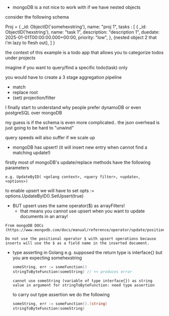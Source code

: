 - mongoDB is a not nice to work with if we have nested objects

consider the following schema

Proj = {
    _id: ObjectID('somehexstring'),
    name: "proj 1",
    tasks : [
      {
          _id: ObjectID('hexstring'),
          name: "task 1",
          description: "description 1",
          duedate: 2025-01-01T00:00:00.000+00:00,
          priority: "low",
        },
        {nested object 2 that i'm lazy to flesh out},
    ]
  }

  the context of this example is a todo app that allows you to categorize todos under projects

  imagine if you want to query/find a specific todo(task) only

  you would have to create a 3 stage aggregation pipeline
   - match
   - replace root
   - (set) projection/filter



  I finally start to understand why people prefer dynamoDB or even postgreSQL over mongoDB

  my guess is if the schema is even more complicated.. the json overhead is just going to be hard to "unwind"

  query speeds will also suffer if we scale up


  - mongoDB has upsert! (it will insert new entry when cannot find a matching update!)

  firstly most of mongoDB's update/replace methods have the following parameters

    e.g. UpdateByID( <golang context>, <query filter>, <update>, <options>)

  to enable upsert we will have to set 
    opts := options.UpdateByID().SetUpsert(true)



  - BUT upsert uses the same operator($) as arrayFilters!
    - that means you cannot use upsert when you want to update documents in an array!
  ```
  From mongoDB DOCs (https://www.mongodb.com/docs/manual/reference/operator/update/positional/)

  Do not use the positional operator $ with upsert operations because inserts will use the $ as a field name in the inserted document.
  ```

  - type asserting in Golang
    e.g. supposed the return type is interface{} but you are expecting somehexstring
    ```go
    someString, err := someFunction()
    stringToByteFunction(someString) // << produces error
    ```
    ```console
    cannot use someString (variable of type interface{}) as string value in argument for stringToByteFunction: need type assertion
    ```

    to carry out type assertion we do the following
    ```go
    someString, err := someFunction().(string)
    stringToByteFunction(someString) 
    ```
